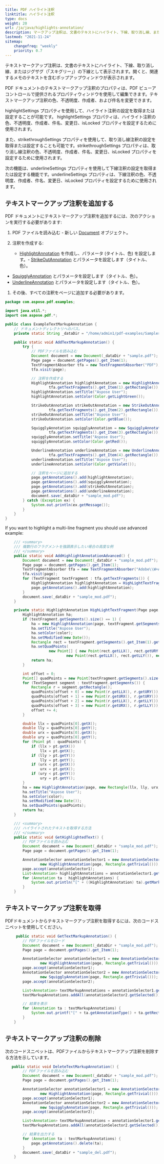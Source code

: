 ```yaml
---
title: PDF ハイライト注釈 
linktitle: ハイライト注釈
type: docs
weight: 20
url: /ja/java/highlights-annotation/
description: マークアップ注釈は、文書のテキストにハイライト、下線、取り消し線、またはジグザグの下線として表示されます。
lastmod: "2021-11-24"
sitemap:
    changefreq: "weekly"
    priority: 0.7
---
```


テキストマークアップ注釈は、文書のテキストにハイライト、下線、取り消し線、またはジグザグ（「スキグリー」）の下線として表示されます。開くと、関連するメモのテキストを含むポップアップウィンドウが表示されます。

PDF ドキュメントのテキストマークアップ注釈のプロパティは、PDF ビューアコントロールで提供されるプロパティウィンドウを使用して編集できます。テキストマークアップ注釈の色、不透明度、作成者、および件名を変更できます。

highlightSettings プロパティを使用して、ハイライト注釈の設定を取得または設定することが可能です。
 highlightSettings プロパティは、ハイライト注釈の色、不透明度、作成者、件名、変更日、isLocked プロパティを設定するために使用されます。

また、strikethroughSettings プロパティを使用して、取り消し線注釈の設定を取得または設定することも可能です。strikethroughSettings プロパティは、取り消し線注釈の色、不透明度、作成者、件名、変更日、isLocked プロパティを設定するために使用されます。

次の機能は、underlineSettings プロパティを使用して下線注釈の設定を取得または設定する機能です。underlineSettings プロパティは、下線注釈の色、不透明度、作成者、件名、変更日、isLocked プロパティを設定するために使用されます。

## テキストマークアップ注釈を追加する

PDF ドキュメントにテキストマークアップ注釈を追加するには、次のアクションを実行する必要があります:

1. PDF ファイルを読み込む - 新しい [Document](https://reference.aspose.com/pdf/java/com.aspose.pdf/Document) オブジェクト。
1. 注釈を作成する:

    - [HighlightAnnotation](https://reference.aspose.com/pdf/java/com.aspose.pdf/class-use/HighlightAnnotation) を作成し、パラメータ (タイトル、色) を設定します。- [StrikeOutAnnotation](https://reference.aspose.com/pdf/java/com.aspose.pdf.class-use/StrikeOutAnnotation) とパラメータを設定します（タイトル、色）。
- [SquigglyAnnotation](https://reference.aspose.com/pdf/java/com.aspose.pdf.class-use/SquigglyAnnotation) とパラメータを設定します（タイトル、色）。
- [UnderlineAnnotation](https://reference.aspose.com/pdf/java/com.aspose.pdf/UnderlineAnnotation) とパラメータを設定します（タイトル、色）。

1. その後、すべての注釈をページに追加する必要があります。

```java
package com.aspose.pdf.examples;

import java.util.*;
import com.aspose.pdf.*;

public class ExampleTextMarkupAnnotation {
    // ドキュメントディレクトリへのパス。
    private static String _dataDir = "/home/admin1/pdf-examples/Samples/";

    public static void AddTextMarkupAnnotation() {
        try {
            // PDFファイルを読み込む
            Document document = new Document(_dataDir + "sample.pdf");
            Page page = document.getPages().get_Item(1);
            TextFragmentAbsorber tfa = new TextFragmentAbsorber("PDF");
            tfa.visit(page);

            // 注釈を作成する
            HighlightAnnotation highlightAnnotation = new HighlightAnnotation(page,
                    tfa.getTextFragments().get_Item(1).getRectangle());
            highlightAnnotation.setTitle("Aspose User");
            highlightAnnotation.setColor(Color.getLightGreen());

            StrikeOutAnnotation strikeOutAnnotation = new StrikeOutAnnotation(page,
                    tfa.getTextFragments().get_Item(2).getRectangle());
            strikeOutAnnotation.setTitle("Aspose User");
            strikeOutAnnotation.setColor(Color.getBlue());

            SquigglyAnnotation squigglyAnnotation = new SquigglyAnnotation(page,
                    tfa.getTextFragments().get_Item(3).getRectangle());
            squigglyAnnotation.setTitle("Aspose User");
            squigglyAnnotation.setColor(Color.getRed());

            UnderlineAnnotation underlineAnnotation = new UnderlineAnnotation(page,
                    tfa.getTextFragments().get_Item(4).getRectangle());
            underlineAnnotation.setTitle("Aspose User");
            underlineAnnotation.setColor(Color.getViolet());

            // 注釈をページに追加する
            page.getAnnotations().add(highlightAnnotation);
            page.getAnnotations().add(squigglyAnnotation);
            page.getAnnotations().add(strikeOutAnnotation);
            page.getAnnotations().add(underlineAnnotation);
            document.save(_dataDir + "sample_mod.pdf");
        } catch (Exception ex) {
            System.out.println(ex.getMessage());
        }
    }
}
```


If you want to highlight a multi-line fragment you should use advanced example:

```java
    /// <summary>
    /// 複数行のフラグメントを強調表示したい場合の高度な例
    /// </summary>
    public static void AddHighlightAnnotationAdvanced() {
        Document document = new Document(_dataDir + "sample_mod.pdf");
        Page page = document.getPages().get_Item(1);
        TextFragmentAbsorber tfa = new TextFragmentAbsorber("Adobe\\W+Acrobat\\W+Reader", new TextSearchOptions(true));
        tfa.visit(page);
        for (TextFragment textFragment : tfa.getTextFragments()) {
            HighlightAnnotation highlightAnnotation = HighLightTextFragment(page, textFragment, Color.getYellow());
            page.getAnnotations().add(highlightAnnotation);
        }
        document.save(_dataDir + "sample_mod.pdf");
    }

    private static HighlightAnnotation HighLightTextFragment(Page page, TextFragment textFragment, Color color) {
        HighlightAnnotation ha;
        if (textFragment.getSegments().size() == 1) {
            ha = new HighlightAnnotation(page, textFragment.getSegments().get_Item(1).getRectangle());
            ha.setTitle("Aspose User");
            ha.setColor(color);
            ha.setModified(new Date());
            Rectangle rect = textFragment.getSegments().get_Item(1).getRectangle();
            ha.setQuadPoints(
                    new Point[] { new Point(rect.getLLX(), rect.getURY()), new Point(rect.getURX(), rect.getURY()),
                            new Point(rect.getLLX(), rect.getLLY()), new Point(rect.getURX(), rect.getLLY()) });
            return ha;
        }

        int offset = 0;
        Point[] quadPoints = new Point[textFragment.getSegments().size() * 4];
        for (TextSegment segment : textFragment.getSegments()) {
            Rectangle r = segment.getRectangle();
            quadPoints[offset + 0] = new Point(r.getLLX(), r.getURY());
            quadPoints[offset + 1] = new Point(r.getURX(), r.getURY());
            quadPoints[offset + 2] = new Point(r.getLLX(), r.getLLY());
            quadPoints[offset + 3] = new Point(r.getURX(), r.getLLY());
            offset += 4;
        }

        double llx = quadPoints[0].getX();
        double lly = quadPoints[0].getY();
        double urx = quadPoints[0].getX();
        double ury = quadPoints[0].getY();
        for (Point pt : quadPoints) {
            if (llx > pt.getX())
                llx = pt.getX();
            if (lly > pt.getY())
                lly = pt.getY();
            if (urx < pt.getX())
                urx = pt.getX();
            if (ury < pt.getY())
                ury = pt.getY();
        }
        ha = new HighlightAnnotation(page, new Rectangle(llx, lly, urx, ury));
        ha.setTitle("Aspose User");
        ha.setColor(color);
        ha.setModified(new Date());
        ha.setQuadPoints(quadPoints);
        return ha;
    }

    /// <summary>
    /// ハイライトされたテキストを取得する方法
    /// </summary>
    public static void GetHighlightedText() {
        // PDFファイルを読み込む
        Document document = new Document(_dataDir + "sample_mod.pdf");
        Page page = document.getPages().get_Item(1);

        AnnotationSelector annotationSelector1 = new AnnotationSelector(
                new HighlightAnnotation(page, Rectangle.getTrivial()));
        page.accept(annotationSelector1);
        List<Annotation> highlightAnnotations = annotationSelector1.getSelected();
        for (Annotation ta : highlightAnnotations) {
            System.out.println("[" + ((HighlightAnnotation) ta).getMarkedText() + "]");
        }
    }
```


## テキストマークアップ注釈を取得

PDFドキュメントからテキストマークアップ注釈を取得するには、次のコードスニペットを使用してください。

```java
     public static void GetTextMarkupAnnotation() {
        // PDFファイルをロード
        Document document = new Document(_dataDir + "sample_mod.pdf");
        Page page = document.getPages().get_Item(1);

        AnnotationSelector annotationSelector1 = new AnnotationSelector(
                new HighlightAnnotation(page, Rectangle.getTrivial()));
        page.accept(annotationSelector1);
        AnnotationSelector annotationSelector2 = new AnnotationSelector(
                new SquigglyAnnotation(page, Rectangle.getTrivial()));
        page.accept(annotationSelector2);

        List<Annotation> textMarkupAnnotations = annotationSelector1.getSelected();
        textMarkupAnnotations.addAll(annotationSelector2.getSelected());

        // 結果を表示
        for (Annotation ta : textMarkupAnnotations) {
            System.out.printf("[" + ta.getAnnotationType() + ta.getRect() + "]");
        }
    }
```


## テキストマークアップ注釈の削除

次のコードスニペットは、PDFファイルからテキストマークアップ注釈を削除する方法を示しています。

```java
   public static void DeleteTextMarkupAnnotation() {
        // PDFファイルを読み込む
        Document document = new Document(_dataDir + "sample_mod.pdf");
        Page page = document.getPages().get_Item(1);

        AnnotationSelector annotationSelector1 = new AnnotationSelector(
                new HighlightAnnotation(page, Rectangle.getTrivial()));
        page.accept(annotationSelector1);
        AnnotationSelector annotationSelector2 = new AnnotationSelector(
                new SquigglyAnnotation(page, Rectangle.getTrivial()));
        page.accept(annotationSelector2);

        List<Annotation> textMarkupAnnotations = annotationSelector1.getSelected();
        textMarkupAnnotations.addAll(annotationSelector2.getSelected());

        // 結果を出力する
        for (Annotation ta : textMarkupAnnotations) {
            page.getAnnotations().delete(ta);
        }
        document.save(_dataDir + "sample_del.pdf");
    }
```